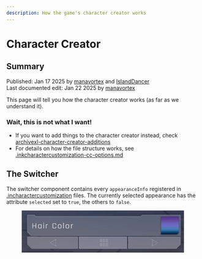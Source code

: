 ```yaml
---
description: How the game's character creator works
---
```


# Character Creator

## Summary

Published: Jan 17 2025 by [manavortex](https://app.gitbook.com/u/NfZBoxGegfUqB33J9HXuCs6PVaC3 "mention") and [IslandDancer](https://app.gitbook.com/u/s8gktWvqEZWGRxQIsePwOnEI2Mo2 "mention")\
Last documented edit: Jan 22 2025 by [manavortex](https://app.gitbook.com/u/NfZBoxGegfUqB33J9HXuCs6PVaC3 "mention")

This page will tell you how the character creator works (as far as we understand it).

### Wait, this is not what I want!

* If you want to add things to the character creator instead, check [archivexl-character-creator-additions](../../core-mods-explained/archivexl/archivexl-character-creator-additions/ "mention")
* For details on how the file structure works, see [.inkcharactercustomization-cc-options.md](.inkcharactercustomization-cc-options.md "mention")

## The Switcher

The switcher component contains every `appearanceInfo` registered in [.incharactercustomization](.inkcharactercustomization-cc-options.md) files. The currently selected appearance has the attribute `selected` set to `true`, the others to `false`.

<figure><img src="../../../.gitbook/assets/character_creator_switch_example.png" alt=""><figcaption></figcaption></figure>

